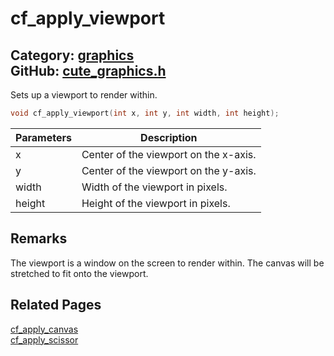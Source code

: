 [//]: # (This file is automatically generated by Cute Framework's docs parser.)
[//]: # (Do not edit this file by hand!)
[//]: # (See: https://github.com/RandyGaul/cute_framework/blob/master/samples/docs_parser.cpp)
[](../header.md ':include')

# cf_apply_viewport

Category: [graphics](/api_reference?id=graphics)  
GitHub: [cute_graphics.h](https://github.com/RandyGaul/cute_framework/blob/master/include/cute_graphics.h)  
---

Sets up a viewport to render within.

```cpp
void cf_apply_viewport(int x, int y, int width, int height);
```

Parameters | Description
--- | ---
x | Center of the viewport on the x-axis.
y | Center of the viewport on the y-axis.
width | Width of the viewport in pixels.
height | Height of the viewport in pixels.

## Remarks

The viewport is a window on the screen to render within. The canvas will be stretched to fit onto the viewport.

## Related Pages

[cf_apply_canvas](/graphics/cf_apply_canvas.md)  
[cf_apply_scissor](/graphics/cf_apply_scissor.md)  
